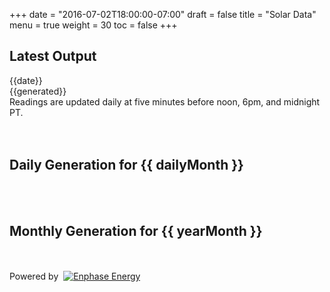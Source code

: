+++
date = "2016-07-02T18:00:00-07:00"
draft = false
title = "Solar Data"
menu = true
weight = 30
toc = false
+++

<div id="solardata" ng-app="solardata">
    <h2>Latest Output</h2>
    <div ng-controller="TodayCtrl">
    	<div class="todaydata">
	    <div class="todaydate">{{date}}</div> <div class="todaygenerate">{{generated}}</div>
	    </div>
	    <div class="footnote">Readings are updated daily at five minutes before noon, 6pm, and midnight PT.</div>
    </div>
    <br><br>
	<div ng-controller="DailyBarCtrl">
		<h2>Daily Generation for {{ dailyMonth }}</h2>
		<canvas id="bar" class="chart chart-bar" chart-data="data" chart-labels="labels" chart-series="series"></canvas>
	</div>
	<br><br>
	<div ng-controller="MonthlyBarCtrl">
    	<h2>Monthly Generation for {{ yearMonth }}</h2>
		<canvas id="bar" class="chart chart-bar" chart-data="data" chart-labels="labels" chart-series="series"></canvas>
	</div>
	<br><br>
    <div class="poweredby">Powered by&nbsp;&nbsp;<a href="http://enphase.com" target="_blank"><img src="http://cdn.smylee.com/images/20160702_solar/ENPH_logo_scr_RGB_API_sm.png" alt="Enphase Energy" class="no_border"></a></div>
    <div class="clear-all"></div>
</div>
<script type="text/javascript" src="/js/smylee/solar_angular.js"></script>